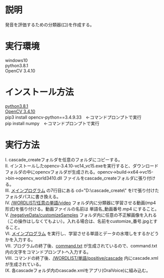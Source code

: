 # 説明
発音を評価するための分類器(口)を作成する。<br>

# 実行環境
windows10<br>
python3.8.1<br>
OpenCV 3.4.10

# インストール方法
[python3.8.1](https://www.python.org/downloads/release/python-381/)<br>
[OpenCV 3.4.10](https://sourceforge.net/projects/opencvlibrary/files/3.4.10/opencv-3.4.10-vc14_vc15.exe/download)<br>
pip3 install opencv-python==3.4.9.33　←コマンドプロンプトで実行 <br>
pip install numpy　←コマンドプロンプトで実行 <br>


# 実行方法
Ⅰ. cascade_createフォルダを任意のフォルダにコピーする。<br>
Ⅱ. インストールしたopencv-3.4.10-vc14_vc15.exeを実行すると、ダウンロードフォルダの中にopencvフォルダが生成される。opencv->build->x64->vc15->bin->opencv_world3410.dll ファイルをcascade_createフォルダに張り付ける。<br>
Ⅲ. [メインプログラム](/data_create.py) の7行目にある cd="D:\\cascade_create\\" をⅠで張り付けたフォルダパスに書き換える。<br>
Ⅳ. [/WORDLIST/任意の単語/video](/WORDLIST/ask/video) フォルダ内に分類器に学習させる動画(mp4形式)を張り付ける。動画ファイルの名前は 単語名_動画番号.mp4 にすること。<br>
Ⅴ. [/negativeData/customizeSamples](/negativeData/customizeSamples) フォルダ内に任意の不正解画像を入れる（この操作はしなくてもよい）。入れる場合は、名前をcustomize_番号.jpgとすること。<br>
Ⅵ. [メインプログラム](/data_create.py) を実行し、学習させる単語とデータの水増しをするかどうかを入力する。<br>
Ⅶ. プログラムの終了後、[command.txt](/WORDLIST/ask/command.txt) が生成されているので、command.txt内の文字をコマンドプロンプトへ入力する。<br>
Ⅷ. コマンドの終了後、[/WORDLIST/単語/positive/cascade](/WORDLIST/ask/positive/cascade0) 内にcascade.xml が生成されている。<br>
Ⅸ. 各cascadeフォルダ内のcascade.xmlをアプリ(OralVoice)に組み込む。<br>


